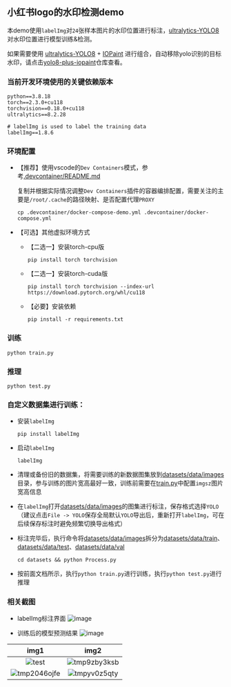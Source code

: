 ## 小红书logo的水印检测demo

本demo使用`labelImg`对`24`张样本图片的水印位置进行标注，[ultralytics-YOLO8](https://github.com/ultralytics/ultralytics)对水印位置进行模型训练&检测。

如果需要使用 [ultralytics-YOLO8](https://github.com/ultralytics/ultralytics) + [IOPaint](https://github.com/Sanster/IOPaint) 进行组合，自动移除yolo识别的目标水印，请点击[yolo8-plus-iopaint](https://github.com/Samge0/yolo8-plus-iopaint)仓库查看。


### 当前开发环境使用的关键依赖版本
```text
python==3.8.18
torch==2.3.0+cu118
torchvision==0.18.0+cu118
ultralytics==8.2.28

# labelImg is used to label the training data
labelImg==1.8.6
```


### 环境配置
- 【推荐】使用vscode的`Dev Containers`模式，参考[.devcontainer/README.md](.devcontainer/README.md)

    复制并根据实际情况调整`Dev Containers`插件的容器编排配置，需要关注的主要是`/root/.cache`的路径映射、是否配置代理`PROXY`
    ```shell
    cp .devcontainer/docker-compose-demo.yml .devcontainer/docker-compose.yml
    ```

- 【可选】其他虚拟环境方式
    - 【二选一】安装torch-cpu版
        ```shell
        pip install torch torchvision
        ```
    - 【二选一】安装torch-cuda版
        ```shell
        pip install torch torchvision --index-url https://download.pytorch.org/whl/cu118
        ```
    - 【必要】安装依赖
        ```shell
        pip install -r requirements.txt
        ```


### 训练
```shell
python train.py
```


### 推理
```shell
python test.py
```

### 自定义数据集进行训练：
- 安装`labelImg`
    ```shell
    pip install labelImg
    ```

- 启动`labelImg`
    ```shell
    labelImg
    ```

- 清理或备份旧的数据集，将需要训练的新数据图集放到[datasets/data/images](datasets/data/images)目录，参与训练的图片宽高最好一致，训练前需要在[train.py](train.py)中配置`imgsz`图片宽高信息
- 在`labelImg`打开[datasets/data/images](datasets/data/images)的图集进行标注，保存格式选择`YOLO`（建议点击`File -> YOLO`保存全局默认`YOLO`导出后，重新打开`labelImg`，可在后续保存标注时避免频繁切换导出格式）
- 标注完毕后，执行命令将[datasets/data/images](datasets/data/images)拆分为[datasets/data/train](datasets/data/train)、[datasets/data/test](datasets/data/test)、[datasets/data/val](datasets/data/val)
    ```shell
    cd datasets && python Process.py
    ```
- 按前面文档所示，执行`python train.py`进行训练，执行`python test.py`进行推理


### 相关截图
- labelImg标注界面
![image](https://github.com/Samge0/yolo8-watermark-xhs/assets/17336101/1e1c64f6-5049-4e43-aeb7-5cfedd305bee)

- 训练后的模型预测结果
![image](https://github.com/Samge0/yolo8-watermark-xhs/assets/17336101/6eaf4f70-f1a9-4605-8f9a-7ecf7abba921)

|img1|img2|
|:--------:|:--------:|
|![test](https://github.com/Samge0/yolo8-watermark-xhs/assets/17336101/04fdd1d9-6055-4774-a973-e11882a75b15)|![tmp9zby3ksb](https://github.com/Samge0/yolo8-watermark-xhs/assets/17336101/db2d1deb-00e8-4c89-bdc9-72fdfb1fb658)|
|![tmp2046ojfe](https://github.com/Samge0/yolo8-watermark-xhs/assets/17336101/8a33950c-5ee3-49f5-91f5-38a3c2e7b32c)|![tmpyv0z5qty](https://github.com/Samge0/yolo8-watermark-xhs/assets/17336101/288efd14-7cc2-4a2d-86a5-a825d8e9a02d)|